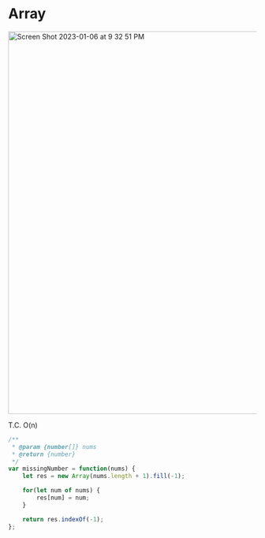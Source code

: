 # Array
<img width="776" alt="Screen Shot 2023-01-06 at 9 32 51 PM" src="https://user-images.githubusercontent.com/37787994/211129432-19692b37-babf-4a2b-8b89-7cd7c4553f3e.png">

T.C. O(n)

```js
/**
 * @param {number[]} nums
 * @return {number}
 */
var missingNumber = function(nums) {
    let res = new Array(nums.length + 1).fill(-1);

    for(let num of nums) {
        res[num] = num;
    }

    return res.indexOf(-1);
};
```
